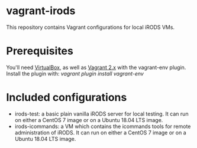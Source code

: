 # vagrant-irods

This repository contains Vagrant configurations for local iRODS VMs.

# Prerequisites

You'll need [VirtualBox](https://www.virtualbox.org/wiki/Downloads), as well as [Vagrant 2.x](https://www.vagrantup.com/downloads.html) with the vagrant-env plugin. Install the plugin with:  _vagrant plugin install vagrant-env_

# Included configurations

- irods-test: a basic plain vanilla iRODS server for local testing. It can run on either a CentOS 7 image or on a Ubuntu 18.04 LTS image.
- irods-icommands: a VM which contains the icommands tools for remote administration of iRODS. It can run on either a CentOS 7 image or on a Ubuntu 18.04 LTS image.
